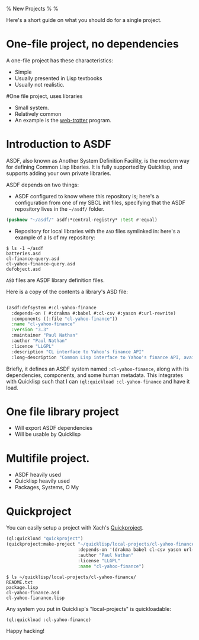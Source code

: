 % New Projects
%
%


Here's a short guide on what you should do for a single project.

# One-file project, no dependencies


A one-file project has these characteristics:

- Simple
- Usually presented in Lisp textbooks
- Usually not  realistic.



#One file project, uses libraries

- Small system.
- Relatively common
- An example is the [web-trotter](src/web-trotter.lisp) program.

# Introduction to ASDF

ASDF, also known as Another System Definition Facility, is the modern
way for defining Common Lisp libaries. It is fully supported by
Quicklisp, and supports adding your own private libraries.


ASDF depends on two things:

* ASDF configured to know where this repository is; here's a
  configuration from one of my SBCL init files, specifying that the ASDF repository lives in the `~/asdf/` folder.

```Commonlisp
(pushnew "~/asdf/" asdf:*central-registry* :test #'equal)
```

* Repository for local libraries with the `ASD` files symlinked in: here's a example of a ls of my repository:

```
$ ls -1 ~/asdf
batteries.asd
cl-finance-query.asd
cl-yahoo-finance-query.asd
defobject.asd
```

  `ASD` files are ASDF library definition files.


Here is a copy of the contents a library's ASD file:

```Commonlisp

(asdf:defsystem #:cl-yahoo-finance
  :depends-on ( #:drakma #:babel #:cl-csv #:yason #:url-rewrite)
  :components ((:file "cl-yahoo-finance"))
  :name "cl-yahoo-finance"
  :version "3.3"
  :maintainer "Paul Nathan"
  :author "Paul Nathan"
  :licence "LLGPL"
  :description "CL interface to Yahoo's finance API"
  :long-description "Common Lisp interface to Yahoo's finance API, available over the web. See usage.lisp for example code.")
```

Briefly, it defines an ASDF system named `:cl-yahoo-finance`, along
with its dependencies, components, and some human metadata. This
integrates with Quicklisp such that I can `(ql:quickload
:cl-yahoo-finance` and have it load.



# One file library project

- Will export ASDF dependencies
- Will be usable by Quicklisp

# Multifile project.

- ASDF heavily used
- Quicklisp heavily used
- Packages, Systems, O My


# Quickproject

You can easily setup a project with Xach's [Quickproject](http://www.xach.com/lisp/quickproject/).

```Commonlisp
(ql:quickload "quickproject")
(quickproject:make-project "~/quicklisp/local-projects/cl-yahoo-finance/"
                           :depends-on '(drakma babel cl-csv yason url-rewrite)
                           :author "Paul Nathan"
                           :license "LLGPL"
                           :name "cl-yahoo-finance")
```

```
$ ls ~/quicklisp/local-projects/cl-yahoo-finance/
README.txt
package.lisp
cl-yahoo-finance.asd
cl-yahoo-fianance.lisp
```

 Any system you put in Quicklisp's "local-projects" is quickloadable:

```Commonlisp
(ql:quickload :cl-yahoo-finance)
```

Happy hacking!
